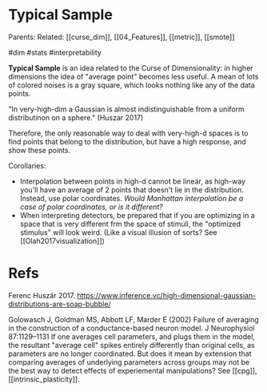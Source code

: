 # Typical Sample

Parents:
Related: [[curse_dim]], [[04_Features]], [[metric]], [[smote]]

#dim #stats #interpretability


**Typical Sample** is an idea related to the Curse of Dimensionality: in higher dimensions the idea of "average point" becomes less useful. A mean of lots of colored noises is a gray square, which looks nothing like any of the data points.

"In very-high-dim a Gaussian is almost indistinguishable from a uniform distributinon on a sphere." (Huszar 2017)

Therefore, the only reasonable way to deal with very-high-d spaces is to find points that belong to the distribution, but have a high response, and show these points.

Corollaries: 
* Interpolation between points in high-d cannot be linear, as high-way you'll have an average of 2 points that doesn't lie in the distribution. Instead, use polar coordinates. _Would Manhattan interpolation be a case of polar coordinates, or is it different?_
* When interpreting detectors, be prepared that if you are optimizing in a space that is very different frm the space of stimuli, the "optimized stimulus" will look weird. (Like a visual illusion of sorts? See [[Olah2017visualization]])

# Refs

Ferenc Huszár 2017.
https://www.inference.vc/high-dimensional-gaussian-distributions-are-soap-bubble/

Golowasch J, Goldman MS, Abbott LF, Marder E (2002) Failure of averaging in the construction of a conductance-based neuron model. J Neurophysiol 87:1129–1131 
If one averages cell parameters, and plugs them in the model, the resultant "average cell" spikes entirely differently than original cells, as parameters are no longer coordinated. But does it mean by extension that comparing averages of underlying parameters across groups may not be the best way to detect effects of experiemental manipulations? See [[cpg]], [[intrinsic_plasticity]].